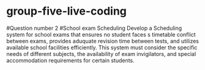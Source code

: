 # group-five-live-coding
#Question number 2
#School exam Scheduling
Develop a Scheduling system for school exams that ensures no student faces s timetable conflict between exams, provides aduquate revision time between tests, and utilizes available school 
facilities efficiently. This system must consider the specific needs of different subjects, the availability of exam invigilators, and special accommodation requirements for certain students.
